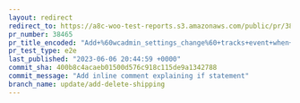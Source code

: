 ```yaml
---
layout: redirect
redirect_to: https://a8c-woo-test-reports.s3.amazonaws.com/public/pr/38465/e2e/index.html
pr_number: 38465
pr_title_encoded: "Add+%60wcadmin_settings_change%60+tracks+event+when+adding%2Fremoving+entries+in+shipping"
pr_test_type: e2e
last_published: "2023-06-06 20:44:59 +0000"
commit_sha: 400b8c4acaeb01500d576c918c115de9a1342788
commit_message: "Add inline comment explaining if statement"
branch_name: update/add-delete-shipping
---
```


